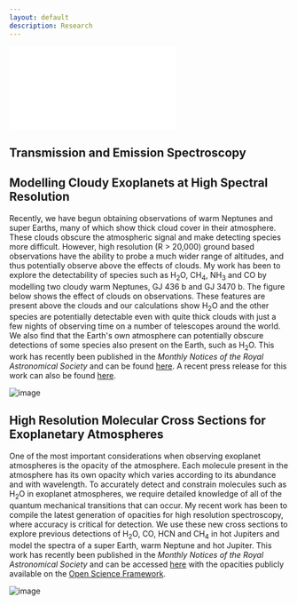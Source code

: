 ```yaml
---
layout: default
description: Research
---
```


![image]({{site.baseurl}}/images/hydra2d_schematic.pdf)

## Transmission and Emission Spectroscopy

## Modelling Cloudy Exoplanets at High Spectral Resolution

Recently, we have begun obtaining observations of warm Neptunes and super Earths, many of which show thick cloud cover in their atmosphere. These clouds obscure the atmospheric signal and make detecting species more difficult. However, high resolution (R > 20,000) ground based observations have the ability to probe a much wider range of altitudes, and thus potentially observe above the effects of clouds. My work has been to explore the detectability of species such as H<sub>2</sub>O, CH<sub>4</sub>, NH<sub>3</sub> and CO by modelling two cloudy warm Neptunes, GJ 436 b and GJ 3470 b. The figure below shows the effect of clouds on observations. These features are present above the clouds and our calculations show H<sub>2</sub>O and the other species are potentially detectable even with quite thick clouds with just a few nights of observing time on a number of telescopes around the world. We also find that the Earth's own atmosphere can potentially obscure detections of some species also present on the Earth, such as H<sub>2</sub>O. This work has recently been published in the _Monthly Notices of the Royal Astronomical Society_ and can be found [here](https://ui.adsabs.harvard.edu/abs/2020MNRAS.498..194G/abstract). A recent press release for this work can also be found [here](https://warwick.ac.uk/newsandevents/pressreleases/water_on_exoplanet/).

![image]({{site.baseurl}}/images/gj436_cloud_grid.jpg)


## High Resolution Molecular Cross Sections for Exoplanetary Atmospheres

One of the most important considerations when observing exoplanet atmospheres is the opacity of the atmosphere. Each molecule present in the atmosphere has its own opacity which varies according to its abundance and with wavelength. To accurately detect and constrain molecules such as H<sub>2</sub>O in exoplanet atmospheres, we require detailed knowledge of all of the quantum mechanical transitions that can occur. My recent work has been to compile the latest generation of opacities for high resolution spectroscopy, where accuracy is critical for detection. We use these new cross sections to explore previous detections of H<sub>2</sub>O, CO, HCN and CH<sub>4</sub> in hot Jupiters and model the spectra of a super Earth, warm Neptune and hot Jupiter. This work has recently been published in the _Monthly Notices of the Royal Astronomical Society_ and can be accessed [here](https://ui.adsabs.harvard.edu/abs/2020MNRAS.495..224G/abstract) with the opacities publicly available on the [Open Science Framework](https://osf.io/mgnw5/?view_only=5d58b814328e4600862ccfae4720acc3).

![image]({{site.baseurl}}/images/cs.jpg)
